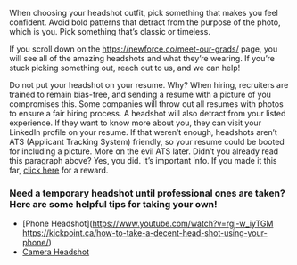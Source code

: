 

When choosing your headshot outfit, pick something that makes you feel confident. Avoid bold patterns that detract from the purpose of the photo, which is you. Pick something that’s classic or timeless.

If you scroll down on the https://newforce.co/meet-our-grads/ page, you will see all of the amazing headshots and what they’re wearing. If you’re stuck picking something out, reach out to us, and we can help! 

Do not put your headshot on your resume. Why? When hiring, recruiters are trained to remain bias-free, and sending a resume with a picture of you compromises this. Some companies will throw out all resumes with photos to ensure a fair hiring process. A headshot will also detract from your listed experience. If they want to know more about you, they can visit your LinkedIn profile on your resume. If that weren’t enough, headshots aren’t ATS (Applicant Tracking System) friendly, so your resume could be booted for including a picture. More on the evil ATS later. Didn’t you already read this paragraph above? Yes, you did. It’s important info. If you made it this far, [click here](https://youtu.be/vS-KORdy6bE) for a reward.

### Need a temporary headshot until professional ones are taken? Here are some helpful tips for taking your own! 

- [Phone Headshot](https://www.youtube.com/watch?v=rgj-w_iyTGM https://kickpoint.ca/how-to-take-a-decent-head-shot-using-your-phone/) 
- [Camera Headshot](https://blog.hubspot.com/marketing/professional-headshot-tips-for-budget)
